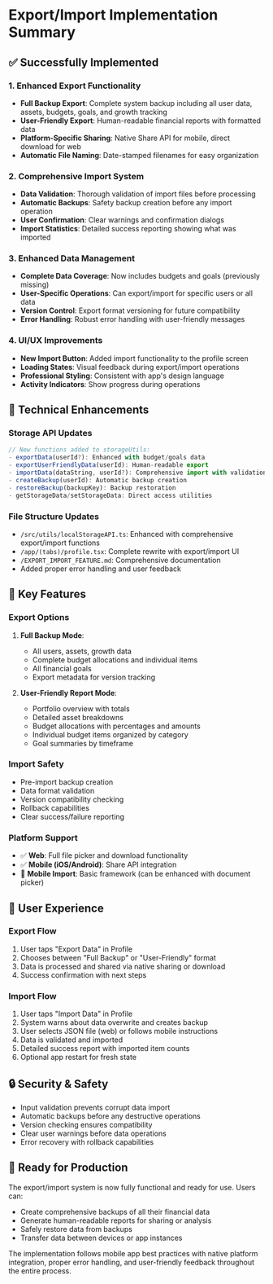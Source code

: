# Export/Import Implementation Summary

## ✅ Successfully Implemented

### 1. Enhanced Export Functionality

- **Full Backup Export**: Complete system backup including all user data, assets, budgets, goals, and growth tracking
- **User-Friendly Export**: Human-readable financial reports with formatted data
- **Platform-Specific Sharing**: Native Share API for mobile, direct download for web
- **Automatic File Naming**: Date-stamped filenames for easy organization

### 2. Comprehensive Import System

- **Data Validation**: Thorough validation of import files before processing
- **Automatic Backups**: Safety backup creation before any import operation
- **User Confirmation**: Clear warnings and confirmation dialogs
- **Import Statistics**: Detailed success reporting showing what was imported

### 3. Enhanced Data Management

- **Complete Data Coverage**: Now includes budgets and goals (previously missing)
- **User-Specific Operations**: Can export/import for specific users or all data
- **Version Control**: Export format versioning for future compatibility
- **Error Handling**: Robust error handling with user-friendly messages

### 4. UI/UX Improvements

- **New Import Button**: Added import functionality to the profile screen
- **Loading States**: Visual feedback during export/import operations
- **Professional Styling**: Consistent with app's design language
- **Activity Indicators**: Show progress during operations

## 🔧 Technical Enhancements

### Storage API Updates

```typescript
// New functions added to storageUtils:
- exportData(userId?): Enhanced with budget/goals data
- exportUserFriendlyData(userId): Human-readable export
- importData(dataString, userId?): Comprehensive import with validation
- createBackup(userId): Automatic backup creation
- restoreBackup(backupKey): Backup restoration
- getStorageData/setStorageData: Direct access utilities
```

### File Structure Updates

- `/src/utils/localStorageAPI.ts`: Enhanced with comprehensive export/import functions
- `/app/(tabs)/profile.tsx`: Complete rewrite with export/import UI
- `/EXPORT_IMPORT_FEATURE.md`: Comprehensive documentation
- Added proper error handling and user feedback

## 🌟 Key Features

### Export Options

1. **Full Backup Mode**:

   - All users, assets, growth data
   - Complete budget allocations and individual items
   - All financial goals
   - Export metadata for version tracking

2. **User-Friendly Report Mode**:
   - Portfolio overview with totals
   - Detailed asset breakdowns
   - Budget allocations with percentages and amounts
   - Individual budget items organized by category
   - Goal summaries by timeframe

### Import Safety

- Pre-import backup creation
- Data format validation
- Version compatibility checking
- Rollback capabilities
- Clear success/failure reporting

### Platform Support

- ✅ **Web**: Full file picker and download functionality
- ✅ **Mobile (iOS/Android)**: Share API integration
- 🚧 **Mobile Import**: Basic framework (can be enhanced with document picker)

## 📱 User Experience

### Export Flow

1. User taps "Export Data" in Profile
2. Chooses between "Full Backup" or "User-Friendly" format
3. Data is processed and shared via native sharing or download
4. Success confirmation with next steps

### Import Flow

1. User taps "Import Data" in Profile
2. System warns about data overwrite and creates backup
3. User selects JSON file (web) or follows mobile instructions
4. Data is validated and imported
5. Detailed success report with imported item counts
6. Optional app restart for fresh state

## 🔒 Security & Safety

- Input validation prevents corrupt data import
- Automatic backups before any destructive operations
- Version checking ensures compatibility
- Clear user warnings before data operations
- Error recovery with rollback capabilities

## 🚀 Ready for Production

The export/import system is now fully functional and ready for use. Users can:

- Create comprehensive backups of all their financial data
- Generate human-readable reports for sharing or analysis
- Safely restore data from backups
- Transfer data between devices or app instances

The implementation follows mobile app best practices with native platform integration, proper error handling, and user-friendly feedback throughout the entire process.
